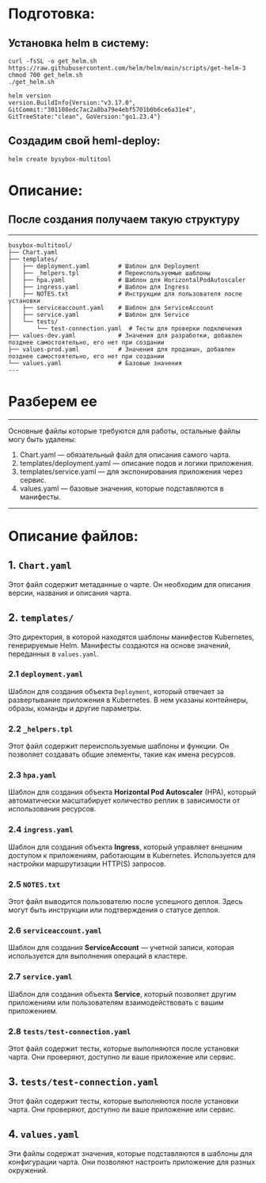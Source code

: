 # Подготовка:
## Установка helm в систему:

```
curl -fsSL -o get_helm.sh https://raw.githubusercontent.com/helm/helm/main/scripts/get-helm-3
chmod 700 get_helm.sh
./get_helm.sh

helm version
version.BuildInfo{Version:"v3.17.0", GitCommit:"301108edc7ac2a8ba79e4ebf5701b0b6ce6a31e4", GitTreeState:"clean", GoVersion:"go1.23.4"}
```

## Создадим свой heml-deploy:
```
helm create bysybox-multitool
```

# Описание:

## После создания получаем такую структуру

---
```plaintext
busybox-multitool/
├── Chart.yaml
├── templates/
│   ├── deployment.yaml        # Шаблон для Deployment
│   ├── _helpers.tpl           # Переиспользуемые шаблоны
│   ├── hpa.yaml               # Шаблон для HorizontalPodAutoscaler
│   ├── ingress.yaml           # Шаблон для Ingress
│   ├── NOTES.txt              # Инструкции для пользователя после установки
│   ├── serviceaccount.yaml    # Шаблон для ServiceAccount
│   ├── service.yaml           # Шаблон для Service
│   └── tests/
│       └── test-connection.yaml  # Тесты для проверки подключения
├── values-dev.yaml            # Значения для разработки, добавлен позднее самостоятельно, его нет при создании
├── values-prod.yaml           # Значения для продакшн, добавлен позднее самостоятельно, его нет при создании
└── values.yaml                # Базовые значения
---
```

# Разберем ее

---
Основные файлы которые требуются для работы, остальные файлы могу быть удалены:

  1. Chart.yaml — обязательный файл для описания самого чарта.
  2. templates/deployment.yaml — описание подов и логики приложения.
  3. templates/service.yaml — для экспонирования приложения через сервис.
  4. values.yaml — базовые значения, которые подставляются в манифесты.
---

# Описание файлов:
##  1. **`Chart.yaml`**
Этот файл содержит метаданные о чарте. Он необходим для описания версии, названия и описания чарта.

## 2. **`templates/`**
Это директория, в которой находятся шаблоны манифестов Kubernetes, генерируемые Helm. Манифесты создаются на основе значений, переданных в `values.yaml`.

### 2.1 **`deployment.yaml`**
Шаблон для создания объекта `Deployment`, который отвечает за развертывание приложения в Kubernetes. В нем указаны контейнеры, образы, команды и другие параметры.

### 2.2 **`_helpers.tpl`**
Этот файл содержит переиспользуемые шаблоны и функции. Он позволяет создавать общие элементы, такие как имена ресурсов.

### 2.3 **`hpa.yaml`**
Шаблон для создания объекта **Horizontal Pod Autoscaler** (HPA), который автоматически масштабирует количество реплик в зависимости от использования ресурсов.

### 2.4 **`ingress.yaml`**
Шаблон для создания объекта **Ingress**, который управляет внешним доступом к приложениям, работающим в Kubernetes. Используется для настройки маршрутизации HTTP(S) запросов.

### 2.5 **`NOTES.txt`**
Этот файл выводится пользователю после успешного деплоя. Здесь могут быть инструкции или подтверждения о статусе деплоя.

### 2.6 **`serviceaccount.yaml`**
Шаблон для создания **ServiceAccount** — учетной записи, которая используется для выполнения операций в кластере.

### 2.7 **`service.yaml`**
Шаблон для создания объекта **Service**, который позволяет другим приложениям или пользователям взаимодействовать с вашим приложением.

### 2.8 **`tests/test-connection.yaml`**
Этот файл содержит тесты, которые выполняются после установки чарта. Они проверяют, доступно ли ваше приложение или сервис.

##  3. **`tests/test-connection.yaml`**
Этот файл содержит тесты, которые выполняются после установки чарта. Они проверяют, доступно ли ваше приложение или сервис.

##  4. **`values.yaml`**
Эти файлы содержат значения, которые подставляются в шаблоны для конфигурации чарта. Они позволяют настроить приложение для разных окружений.

